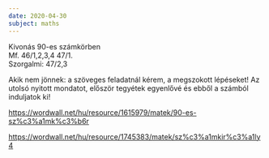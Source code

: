 ```yaml
---
date: 2020-04-30
subject: maths
---
```


Kivonás 90-es számkörben<br />
Mf. 46/1,2,3,4 47/1.<br />
Szorgalmi: 47/2,3

Akik nem jönnek: a szöveges feladatnál kérem, a megszokott lépéseket!
Az utolsó nyitott mondatot, először tegyétek egyenlővé és ebből a számból induljatok ki!

https://wordwall.net/hu/resource/1615979/matek/90-es-sz%c3%a1mk%c3%b6r

https://wordwall.net/hu/resource/1745383/matek/sz%c3%a1mkir%c3%a1ly4